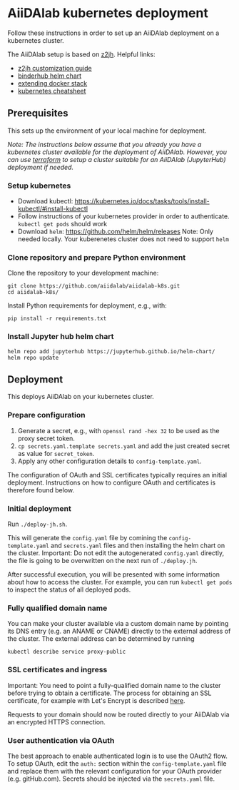 # AiiDAlab kubernetes deployment

Follow these instructions in order to set up an AiiDAlab deployment on a kubernetes cluster.

The AiiDAlab setup is based on [z2jh](https://zero-to-jupyterhub.readthedocs.io/en/latest/). Helpful links:

* [z2jh customization guide](https://zero-to-jupyterhub.readthedocs.io/en/latest/customizing/index.html)
* [binderhub helm chart](https://github.com/jupyterhub/binderhub/blob/master/helm-chart/binderhub/values.yaml)
* [extending docker stack](https://github.com/jupyterhub/zero-to-jupyterhub-k8s/tree/master/images/singleuser-sample)
* [kubernetes cheatsheet](cheatsheet.md)

## Prerequisites

This sets up the environment of your local machine for deployment.

*Note: The instructions below assume that you already you have a kubernetes cluster available for the deployment of AiiDAlab.*
*However, you can use [terraform](./terraform/README.md) to setup a cluster suitable for an AiiDAlab (JupyterHub) deployment if needed.*

### Setup kubernetes

* Download kubectl: https://kubernetes.io/docs/tasks/tools/install-kubectl/#install-kubectl
* Follow instructions of your kubernetes provider in order to authenticate. `kubectl get pods` should work
* Download `helm`: https://github.com/helm/helm/releases
  Note: Only needed locally. Your kuberenetes cluster does not need to support `helm`

### Clone repository and prepare Python environment

Clone the repository to your development machine:
```
git clone https://github.com/aiidalab/aiidalab-k8s.git
cd aiidalab-k8s/
```

Install Python requirements for deployment, e.g., with:
```
pip install -r requirements.txt
```

### Install Jupyter hub helm chart

```
helm repo add jupyterhub https://jupyterhub.github.io/helm-chart/
helm repo update
```

## Deployment

This deploys AiiDAlab on your kubernetes cluster.

### Prepare configuration

 1. Generate a secret, e.g., with `openssl rand -hex 32` to be used as the proxy secret token.
 2. `cp secrets.yaml.template secrets.yaml` and add the just created secret as value for `secret_token`.
 3. Apply any other configuration details to `config-template.yaml`.

The configuration of OAuth and SSL certificates typically requires an initial deployment.
Instructions on how to configure OAuth and certificates is therefore found below.

### Initial deployment

Run `./deploy-jh.sh`.

This will generate the `config.yaml` file by comining the `config-template.yaml` and `secrets.yaml` files and then installing the helm chart on the cluster.
Important: Do not edit the autogenerated `config.yaml` directly, the file is going to be overwritten on the next run of `./deploy.jh`.

After successful execution, you will be presented with some information about how to access the cluster.
For example, you can run `kubectl get pods` to inspect the status of all deployed pods.

### Fully qualified domain name

You can make your cluster available via a custom domain name by pointing its DNS entry (e.g. an ANAME or CNAME) directly to the external address of the cluster.
The external address can be determined by running
```
kubectl describe service proxy-public
```

### SSL certificates and ingress

Important: You need to point a fully-qualified domain name to the cluster before trying to obtain a certificate.
The process for obtaining an SSL certificate, for example with Let's Encrypt is described [here](https://zero-to-jupyterhub.readthedocs.io/en/stable/administrator/security.html?highlight=https#set-up-automatic-https).

Requests to your domain should now be routed directly to your AiiDAlab via an encrypted HTTPS connection.

### User authentication via OAuth

The best approach to enable authenticated login is to use the OAuth2 flow.
To setup OAuth, edit the `auth:` section within the `config-template.yaml` file and replace them with the relevant configuration for your OAuth provider (e.g. gitHub.com).
Secrets should be injected via the `secrets.yaml` file.
